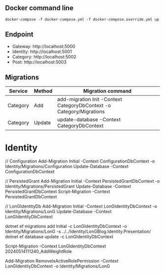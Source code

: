 ## Docker command line
```
docker-compose -f docker-compose.yml -f docker-compose.override.yml up
```

## Endpoint

- Gateway: http://localhost:5000
- Identity: http://localhost:5001
- Category: http://localhost:5002
- Post: http://localhost:5003

## Migrations
|  Service  |  Method   |      Migration command                                                      |
|-----------|-----------|-----------------------------------------------------------------------------|
|  Category |  Add      | add-migration Init -Context CategoryDbContext -o Category/Migrations        | 
|  Category |  Update   | update-database -Context CategoryDbContext                                  | 
 
# Identity
// Configuration
Add-Migration Initial -Context ConfigurationDbContext -o Identity/Migrations/Configuration
Update-Database -Context ConfigurationDbContext

// PersistedGrant
Add-Migration Initial -Context PersistedGrantDbContext -o Identity/Migrations/PersistedGrant
Update-Database -Context PersistedGrantDbContext
Script-Migration -Context PersistedGrantDbContext

// LonGIdentityDb
Add-Migration Initial -Context LonGIdentityDbContext -o Identity/Migrations/LonG
Update-Database -Context LonGIdentityDbContext

dotnet ef migrations add Initial -c LonGIdentityDbContext -o Identity/Migrations/LonG -s ../../Identity/LonGBlog.Identity.Presentation/
dotnet ef database update -c LonGIdentityDbContext

Script-Migration -Context LonGIdentityDbContext 20240514111240_AddWeightRole

Add-Migration RemoveIsActiveRolePermission -Context LonGIdentityDbContext -o Identity/Migrations/LonG
